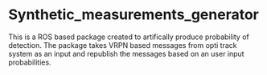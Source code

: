 # Synthetic_measurements_generator

This is a ROS based package created to artifically produce probability of detection. The package takes VRPN based messages from opti track system as an input and republish the messages based on an user input probabilities.


